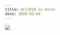 ```yaml
---
title: GCC2018 is here!
date: 2020-03-04
---
```


[![](/src/splash/gcc2018/gcc2018_wide.png)](https://gccbosc2018.sched.com/)
